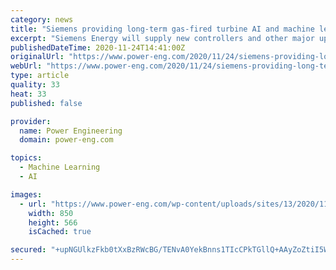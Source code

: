 ```yaml
---
category: news
title: "Siemens providing long-term gas-fired turbine AI and machine learning upgrades for Jebel Ali power plant in Dubai"
excerpt: "Siemens Energy will supply new controllers and other major upgrades as part of an extended service agreement for a Dubai power plant. Dubai Electricity and Water Authority (DEWA) signed Siemens to a new,"
publishedDateTime: 2020-11-24T14:41:00Z
originalUrl: "https://www.power-eng.com/2020/11/24/siemens-providing-long-term-gas-fired-turbine-ai-and-machine-learning-upgrades-for-jebel-ali-power-plant-in-dubai/"
webUrl: "https://www.power-eng.com/2020/11/24/siemens-providing-long-term-gas-fired-turbine-ai-and-machine-learning-upgrades-for-jebel-ali-power-plant-in-dubai/"
type: article
quality: 33
heat: 33
published: false

provider:
  name: Power Engineering
  domain: power-eng.com

topics:
  - Machine Learning
  - AI

images:
  - url: "https://www.power-eng.com/wp-content/uploads/sites/13/2020/11/Siemens.jpg"
    width: 850
    height: 566
    isCached: true

secured: "+upNGUlkzFkb0tXxBzRWcBG/TENvA0YekBnns1TIcCPkTGllQ+AAyZoZtiI5Wq1GLfbAgvArqPgq6j3nhntsyY8oDcZLjk4UVtYo4D3JRDNctmYoeGLPALzlt1wATplAytzydLV0wT1UCz6APHvIEEXHaD8Iyc4c3HkRESQwAF8qKo9IdSJKj657H/vzDbUfp4+vElQPWc+DL4Whls/9TVUV9q6jJ1U5M4pBObsCy/b8Mhf3lluIjCwJ8CRstXbUgZePcFoGAfuUoxQhfGIKIJSCWQ8+B7S7FTzGFSQMChBn7/muSG2QqW5KnueLGYVvlDxhYwcxUtP13W4k9yFFpIoOkMRCt+9CGOjRN2LAsSI=;lXAPa/XdijuqDD6HV5b6oQ=="
---
```



